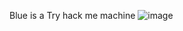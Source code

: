 
Blue is a Try hack me machine
![image](https://github.com/user-attachments/assets/2f77bd75-7f2d-4c6b-b277-7735d402cc25)
